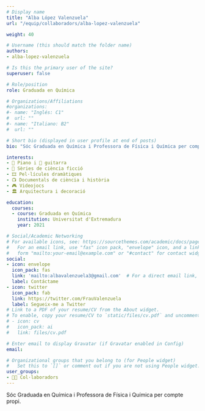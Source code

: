 ```yaml
---
# Display name
title: "Alba López Valenzuela"
url: "/equip/collaboradors/alba-lopez-valenzuela"

weight: 40

# Username (this should match the folder name)
authors:
- alba-lopez-valenzuela

# Is this the primary user of the site?
superuser: false

# Role/position
role: Graduada en Química

# Organizations/Affiliations
#organizations:
#- name: "Inglés: C1"
#  url: ""
#- name: "Italiano: B2"
#  url: ""  

# Short bio (displayed in user profile at end of posts)
bio: "Sóc Graduada en Química i Professora de Física i Química per compte propi."

interests:
- 🎹 Piano i 🎸 guitarra
- 🍿 Sèries de ciència ficció
- 🎞 Pel·lícules dramàtiques
- 📺 Documentals de ciència i història
- 🎮 Videojocs
- 🏛️ Arquitectura i decoració

education:
  courses:
  - course: Graduada en Química
    institution: Universitat d'Extremadura
    year: 2021  

# Social/Academic Networking
# For available icons, see: https://sourcethemes.com/academic/docs/page-builder/#icons
#   For an email link, use "fas" icon pack, "envelope" icon, and a link in the
#   form "mailto:your-email@example.com" or "#contact" for contact widget.
social:
- icon: envelope
  icon_pack: fas
  link: 'mailto:albavalenzuela3@gmail.com'  # For a direct email link, use "mailto:test@example.org".
  label: Contáctame
- icon: twitter
  icon_pack: fab
  link: https://twitter.com/FrauValenzuela
  label: Segueix-me a Twitter
# Link to a PDF of your resume/CV from the About widget.
# To enable, copy your resume/CV to `static/files/cv.pdf` and uncomment the lines below.
# - icon: cv
#   icon_pack: ai
#   link: files/cv.pdf

# Enter email to display Gravatar (if Gravatar enabled in Config)
email:

# Organizational groups that you belong to (for People widget)
#   Set this to `[]` or comment out if you are not using People widget.
user_groups:
- 🙌🏼 Col·laboradors
---
```


Sóc Graduada en Química i Professora de Física i Química per compte propi.